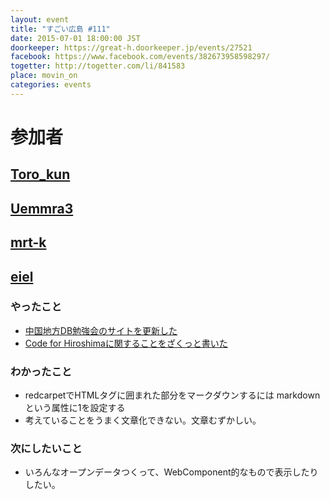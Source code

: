 ```yaml
---
layout: event
title: "すごい広島 #111"
date: 2015-07-01 18:00:00 JST
doorkeeper: https://great-h.doorkeeper.jp/events/27521
facebook: https://www.facebook.com/events/382673958598297/
togetter: http://togetter.com/li/841583
place: movin_on
categories: events
---
```


# 参加者


## [Toro_kun](https://twitter.com/Toro_kun)


## [Uemmra3](https://github.com/Uemmra3)


## [mrt-k](https://github.com/mrt-k)


## [eiel](http://eiel.info/)

### やったこと

* [中国地方DB勉強会のサイトを更新した](http://dbstudychugoku.github.io/events/tokyo-001.html)
* [Code for Hiroshimaに関することをざくっと書いた](http://blog.eiel.info/blog/2015/07/01/code-for-hiroshima/)

### わかったこと

* redcarpetでHTMLタグに囲まれた部分をマークダウンするには markdownという属性に1を設定する
* 考えていることをうまく文章化できない。文章むずかしい。

### 次にしたいこと

* いろんなオープンデータつくって、WebComponent的なもので表示したりしたい。
